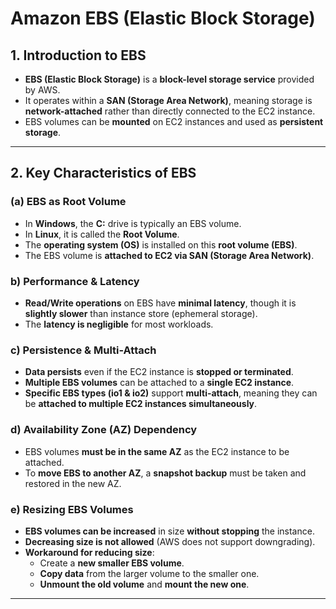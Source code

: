 # **Amazon EBS (Elastic Block Storage)**

## **1. Introduction to EBS**
- **EBS (Elastic Block Storage)** is a **block-level storage service** provided by AWS.
- It operates within a **SAN (Storage Area Network)**, meaning storage is **network-attached** rather than directly connected to the EC2 instance.
- EBS volumes can be **mounted** on EC2 instances and used as **persistent storage**.

---

## **2. Key Characteristics of EBS**
### **(a) EBS as Root Volume**
- In **Windows**, the **C:** drive is typically an EBS volume.
- In **Linux**, it is called the **Root Volume**.
- The **operating system (OS)** is installed on this **root volume (EBS)**.
- The EBS volume is **attached to EC2 via SAN (Storage Area Network)**.

### **b) Performance & Latency**
- **Read/Write operations** on EBS have **minimal latency**, though it is **slightly slower** than instance store (ephemeral storage).
- The **latency is negligible** for most workloads.

### **c) Persistence & Multi-Attach**
- **Data persists** even if the EC2 instance is **stopped or terminated**.
- **Multiple EBS volumes** can be attached to a **single EC2 instance**.
- **Specific EBS types (io1 & io2)** support **multi-attach**, meaning they can be **attached to multiple EC2 instances simultaneously**.

### **d) Availability Zone (AZ) Dependency**
- EBS volumes **must be in the same AZ** as the EC2 instance to be attached.
- To **move EBS to another AZ**, a **snapshot backup** must be taken and restored in the new AZ.

### **e) Resizing EBS Volumes**
- **EBS volumes can be increased** in size **without stopping** the instance.
- **Decreasing size is not allowed** (AWS does not support downgrading).
- **Workaround for reducing size**:
  - Create a **new smaller EBS volume**.
  - **Copy data** from the larger volume to the smaller one.
  - **Unmount the old volume** and **mount the new one**.

---
